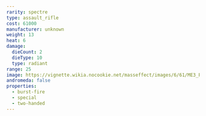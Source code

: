 ```yaml
---
rarity: spectre
type: assault_rifle
cost: 61000
manufacturer: unknown
weight: 13
heat: 6
damage:
  dieCount: 2
  dieType: 10
  type: radiant
range: 25
image: https://vignette.wikia.nocookie.net/masseffect/images/6/61/ME3_Particle_Assault_Rifle.png/revision/latest/scale-to-width-down/350?cb=20120317181936
andromeda: false
properties:
  - burst-fire
  - special
  - two-handed
---
```

